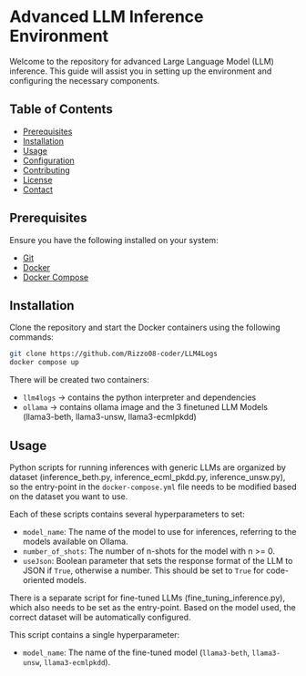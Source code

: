 # Advanced LLM Inference Environment

Welcome to the repository for advanced Large Language Model (LLM) inference. This guide will assist you in setting up the environment and configuring the necessary components.

## Table of Contents

- [Prerequisites](#prerequisites)
- [Installation](#installation)
- [Usage](#usage)
- [Configuration](#configuration)
- [Contributing](#contributing)
- [License](#license)
- [Contact](#contact)

## Prerequisites

Ensure you have the following installed on your system:
- [Git](https://git-scm.com/)
- [Docker](https://www.docker.com/)
- [Docker Compose](https://docs.docker.com/compose/)

## Installation

Clone the repository and start the Docker containers using the following commands:

```bash
git clone https://github.com/Rizzo08-coder/LLM4Logs
docker compose up
```

There will be created two containers:
- `llm4logs` -> contains the python interpreter and dependencies 
- `ollama` -> contains ollama image and the 3 finetuned LLM Models (llama3-beth, llama3-unsw, llama3-ecmlpkdd)


## Usage

Python scripts for running inferences with generic LLMs are organized by dataset (inference_beth.py, inference_ecml_pkdd.py, inference_unsw.py), so the entry-point in the `docker-compose.yml` file needs to be modified based on the dataset you want to use.

Each of these scripts contains several hyperparameters to set:
- `model_name`: The name of the model to use for inferences, referring to the models available on Ollama.
- `number_of_shots`: The number of n-shots for the model with n >= 0.
- `useJson`: Boolean parameter that sets the response format of the LLM to JSON if `True`, otherwise a number. This should be set to `True` for code-oriented models.

There is a separate script for fine-tuned LLMs (fine_tuning_inference.py), which also needs to be set as the entry-point. Based on the model used, the correct dataset will be automatically configured.

This script contains a single hyperparameter:
- `model_name`: The name of the fine-tuned model (`llama3-beth`, `llama3-unsw`, `llama3-ecmlpkdd`).

